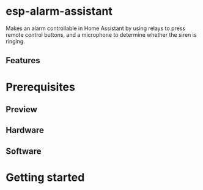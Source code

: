# esp-alarm-assistant
Makes an alarm controllable in Home Assistant by using relays to press remote control buttons, and a microphone to determine whether the siren is ringing.

## Features

# Prerequisites

## Preview

## Hardware

## Software

# Getting started
